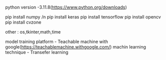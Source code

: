 python version -3.11.8(https://www.python.org/downloads)

pip install numpy /n
pip install keras
pip install tensorflow
pip install opencv
pip install cvzone

other : os,tkinter,math,time

model training platform - Teachable machine with google(https://teachablemachine.withgoogle.com/)
machin learning technique - Transefer learning 
